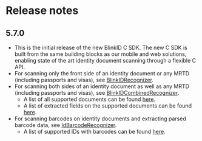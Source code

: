 # Release notes

## 5.7.0

- This is the initial release of the new BlinkID C SDK. The new C SDK is built from the same building blocks as our mobile and web solutions, enabling state of the art identity document scanning through a flexible C API.
- For scanning only the front side of an identity document or any MRTD (including passports and visas), see [BlinkIDRecognizer](https://github.com/BlinkID/blinkid-c-sdk/blob/master/README.md#blinkidRecognizer).
- For scanning both sides of an identity document as well as any MRTD (including passports and visas), see [BlinkIDCombinedRecognizer](https://github.com/BlinkID/blinkid-c-sdk/blob/master/README.md#blinkidCombinedRecognizer).
    - A list of all supported documents can be found [here](https://github.com/BlinkID/blinkid-c-sdk/blob/master/BlinkIdRecognizer.md).
    - A list of extracted fields on the supported documents can be found [here](https://github.com/BlinkID/blinkid-c-sdk/blob/master/BlinkIdDocumentFields.md).
- For scanning barcodes on identity documents and extracting parsed barcode data, see [IdBarcodeRecognizer](https://github.com/BlinkID/blinkid-c-sdk/blob/master/README.md#idBarcodeRecognizer).
    - A list of supported IDs with barcodes can be found [here](https://github.com/BlinkID/blinkid-c-sdk/blob/master/IdBarcodeRecognizer.md).
